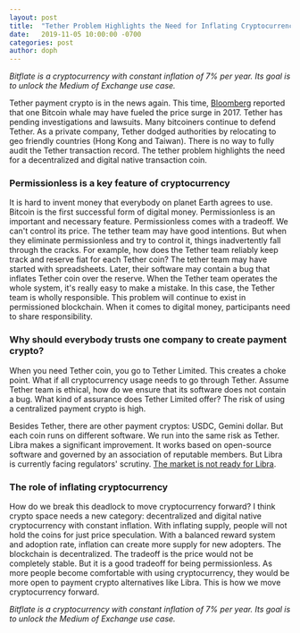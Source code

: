 ```yaml
---
layout: post
title:  "Tether Problem Highlights the Need for Inflating Cryptocurrency"
date:   2019-11-05 10:00:00 -0700
categories: post
author: doph
---
```


*Bitflate is a cryptocurrency with constant inflation of 7% per year. Its goal is to unlock the Medium of Exchange use case.*

Tether payment crypto is in the news again. This time, [Bloomberg](https://www.bloomberg.com/news/articles/2019-11-04/lone-bitcoin-whale-likely-fueled-2017-price-surge-study-says) reported that one Bitcoin whale may have fueled the price surge in 2017. Tether has pending investigations and lawsuits. Many bitcoiners continue to defend Tether. As a private company, Tether dodged authorities by relocating to geo friendly countries (Hong Kong and Taiwan). There is no way to fully audit the Tether transaction record. The tether problem highlights the need for a decentralized and digital native transaction coin.

### Permissionless is a key feature of cryptocurrency

It is hard to invent money that everybody on planet Earth agrees to use. Bitcoin is the first successful form of digital money. Permissionless is an important and necessary feature. Permissionless comes with a tradeoff. We can't control its price. The tether team may have good intentions. But when they eliminate permissionless and try to control it, things inadvertently fall through the cracks. For example, how does the Tether team reliably keep track and reserve fiat for each Tether coin? The tether team may have started with spreadsheets. Later, their software may contain a bug that inflates Tether coin over the reserve. When the Tether team operates the whole system, it's really easy to make a mistake. In this case, the Tether team is wholly responsible. This problem will continue to exist in permissioned blockchain. When it comes to digital money, participants need to share responsibility.

### Why should everybody trusts one company to create payment crypto?

When you need Tether coin, you go to Tether Limited. This creates a choke point. What if all cryptocurrency usage needs to go through Tether. Assume Tether team is ethical, how do we ensure that its software does not contain a bug. What kind of assurance does Tether Limited offer? The risk of using a centralized payment crypto is high.

Besides Tether, there are other payment cryptos: USDC, Gemini dollar. But each coin runs on different software. We run into the same risk as Tether. Libra makes a significant improvement. It works based on open-source software and governed by an association of reputable members. But Libra is currently facing regulators' scrutiny. [The market is not ready for Libra](https://bitflate.org/post/2019/10/25/market-is-not-ready-for-libra.html).

### The role of inflating cryptocurrency

How do we break this deadlock to move cryptocurrency forward? I think crypto space needs a new category: decentralized and digital native cryptocurrency with constant inflation. With inflating supply, people will not hold the coins for just price speculation. With a balanced reward system and adoption rate, inflation can create more supply for new adopters. The blockchain is decentralized. The tradeoff is the price would not be completely stable. But it is a good tradeoff for being permissionless. As more people become comfortable with using cryptocurrency, they would be more open to payment crypto alternatives like Libra. This is how we move cryptocurrency forward.

*Bitflate is a cryptocurrency with constant inflation of 7% per year. Its goal is to unlock the Medium of Exchange use case.*